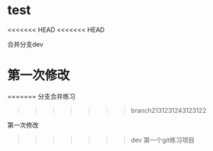 # test

<<<<<<< HEAD
<<<<<<< HEAD

合并分支dev

第一次修改
=======
=======
分支合并练习
>>>>>>> branch2131231243123122

第一次修改 

>>>>>>> dev
第一个git练习项目
